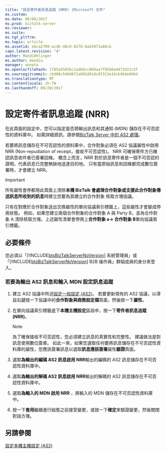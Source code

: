 ```yaml
---
title: "設定寄件者訊息追蹤 (NRR) |Microsoft 文件"
ms.custom: 
ms.date: 06/08/2017
ms.prod: biztalk-server
ms.reviewer: 
ms.suite: 
ms.tgt_pltfrm: 
ms.topic: article
ms.assetid: e6ca2709-ac4b-48c0-82f8-8a43971a86cb
caps.latest.revision: "4"
author: MandiOhlinger
ms.author: mandia
manager: anneta
ms.openlocfilehash: 1785a5502bc1adb9cc8b9aa7f85b6a4473d21c5f
ms.sourcegitcommit: cb908c540d8f1a692d01dc8f313e16cb4b4e696d
ms.translationtype: MT
ms.contentlocale: zh-TW
ms.lasthandoff: 09/20/2017
---
```

# <a name="configuring-sender-message-tracking-nrr"></a>設定寄件者訊息追蹤 (NRR)
在此頁面的設定中，您可以指定是否將輸出訊息和其通知 (MDN) 儲存在不可否認性的資料庫中。 如需詳細資訊，請參閱[BizTalk Server 中的 AS2 處理](../core/as2-processing-in-biztalk-server.md)。  
  
 若要將訊息儲存在不可否認性的資料庫中，合作對象必須在 AS2 協議屬性中啟用 NRR (Non-repudiation of receipt，接收不可否認性)。 NRR 可確保寄件方已確認訊息收件者已簽署回條。 概念上而言，NRR 對於訊息寄件者是一個不可否認的證明，代表訊息已完整無缺地送達目的地。 只有當原始訊息和回條都完成數位簽署時，才會建立 NRR。  
  
> [!IMPORTANT]
>  所有屬性會停都用此頁面上清除**本機 BizTalk 會處理合作對象或支援此合作對象傳送訊息所收到的訊息**時建立您要為其建立的合作對象 核取方塊協議。  
>   
>  只有在對應於合作對象送出交換屬性的單向協議索引標籤上，這些屬性才會變成停用狀態。 例如，如果您建立兩個合作對象的合作對象 A 與 Party B，並為合作對象 A 清除核取方塊，上述屬性清單會停用上**合作對象 a-> 合作對象 B**單向協議索引標籤。  
  
## <a name="prerequisites"></a>必要條件  
 您必須以「[!INCLUDE[btsBizTalkServerNoVersion](../includes/btsbiztalkservernoversion-md.md)] 系統管理員」或「[!INCLUDE[btsBizTalkServerNoVersion](../includes/btsbiztalkservernoversion-md.md)] B2B 操作員」群組成員的身分來登入。  
  
### <a name="to-configure-message-tracking-for-outbound-as2-messages-and-inbound-mdn"></a>若要為輸出 AS2 訊息和輸入 MDN 設定訊息追蹤  
  
1.  建立 AS2 協議中所述[設定一般設定 (AS2)](../core/configuring-general-settings-as2.md)。 若要更新現有的 AS2 協議，以滑鼠右鍵按一下協議中的**合作對象與商務設定檔**頁面，然後按一下**屬性**。  
  
2.  在單向協議索引標籤底下**本機主機設定**區段中，按一下**寄件者訊息追蹤 (NRR)**。  
  
    > [!NOTE]
    >  為了確保接收不可否認性，您必須建立訊息的真實性和完整性。 建議做法是對訊息使用數位簽章。 如此一來，如果您選取任何要將訊息儲存在不可否認性資料庫的屬性，您應該簽署訊息以選取**訊息應該簽署**屬性**驗證**頁面。  
  
3.  選取**為輸出的編碼 AS2 訊息啟用 NRR**輸出的編碼的 AS2 訊息儲存在不可否認性資料庫中。  
  
4.  選取**為輸出的解碼 AS2 訊息啟用 NRR**輸出的解碼的 AS2 訊息儲存在不可否認性資料庫中。  
  
5.  選取**為輸入的 MDN 啟用 NRR** ，將輸入的 MDN 儲存在不可否認性資料庫中。  
  
6.  按一下**套用**繼續進行組態之前接受變更，或按一下**確定**來驗證變更，然後關閉對話方塊。  
  
## <a name="see-also"></a>另請參閱  
 [設定本機主機設定 (AS2)](../core/configuring-local-host-settings-as2.md)